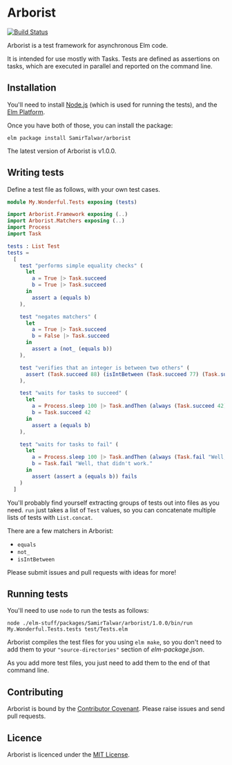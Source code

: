# Arborist
[![Build Status](https://travis-ci.org/SamirTalwar/arborist.svg?branch=master)](https://travis-ci.org/SamirTalwar/arborist)

Arborist is a test framework for asynchronous Elm code.

It is intended for use mostly with Tasks. Tests are defined as assertions on tasks, which are executed in parallel and reported on the command line.

## Installation

You'll need to install [Node.js][] (which is used for running the tests), and the [Elm Platform][].

Once you have both of those, you can install the package:

    elm package install SamirTalwar/arborist

The latest version of Arborist is v1.0.0.

[Node.js]: https://nodejs.org/
[Elm Platform]: http://elm-lang.org/install

## Writing tests

Define a test file as follows, with your own test cases.

```elm
module My.Wonderful.Tests exposing (tests)

import Arborist.Framework exposing (..)
import Arborist.Matchers exposing (..)
import Process
import Task

tests : List Test
tests =
  [
    test "performs simple equality checks" (
      let
        a = True |> Task.succeed
        b = True |> Task.succeed
      in
        assert a (equals b)
    ),

    test "negates matchers" (
      let
        a = True |> Task.succeed
        b = False |> Task.succeed
      in
        assert a (not_ (equals b))
    ),

    test "verifies that an integer is between two others" (
      assert (Task.succeed 88) (isIntBetween (Task.succeed 77) (Task.succeed 99))
    ),

    test "waits for tasks to succeed" (
      let
        a = Process.sleep 100 |> Task.andThen (always (Task.succeed 42))
        b = Task.succeed 42
      in
        assert a (equals b)
    ),

    test "waits for tasks to fail" (
      let
        a = Process.sleep 100 |> Task.andThen (always (Task.fail "Well, that didn't work."))
        b = Task.fail "Well, that didn't work."
      in
        assert (assert a (equals b)) fails
    )
  ]
```

You'll probably find yourself extracting groups of tests out into files as you need. `run` just takes a list of `Test` values, so you can concatenate multiple lists of tests with `List.concat`.

There are a few matchers in Arborist:

  * `equals`
  * `not_`
  * `isIntBetween`

Please submit issues and pull requests with ideas for more!

## Running tests

You'll need to use `node` to run the tests as follows:

	node ./elm-stuff/packages/SamirTalwar/arborist/1.0.0/bin/run My.Wonderful.Tests.tests test/Tests.elm

Arborist compiles the test files for you using `elm make`, so you don't need to add them to your `"source-directories"` section of *elm-package.json*.

As you add more test files, you just need to add them to the end of that command line.

## Contributing

Arborist is bound by the [Contributor Covenant][]. Please raise issues and send pull requests.

[Contributor Covenant]: http://contributor-covenant.org/version/1/4/

## Licence

Arborist is licenced under the [MIT License][].

[MIT License]: https://samirtalwar.mit-license.org/
